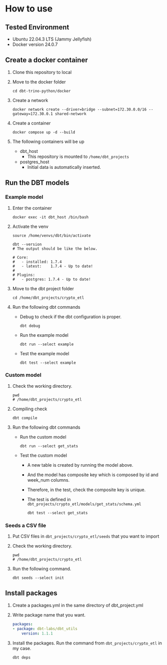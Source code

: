 # How to use

## Tested Environment

- Ubuntu 22.04.3 LTS (Jammy Jellyfish)
- Docker version 24.0.7

## Create a docker container

1. Clone this repository to local
2. Move to the docker folder

    ``` [bash]
    cd dbt-trino-python/docker
    ```

3. Create a network

    ```[bash]
    docker network create --driver=bridge --subnet=172.30.0.0/16 --gateway=172.30.0.1 shared-network
    ```

4. Create a container

    ``` [bash]
    docker compose up -d --build
    ```

5. The following containers will be up
   - dbt_host
      - This repository is mounted to ```/home/dbt_projects```
   - postgres_host
      - Initial data is automatically inserted.

## Run the DBT models

### Example model

1. Enter the container

    ``` [bash]
    docker exec -it dbt_host /bin/bash
    ```

2. Activate the venv

    ``` [bash]
    source /home/venvs/dbt/bin/activate

    dbt --version
    # The output should be like the below.

    # Core:
    #   - installed: 1.7.4
    #   - latest:    1.7.4 - Up to date!
    # 
    # Plugins:
    #   - postgres: 1.7.4 - Up to date!
    ```

3. Move to the dbt project folder

    ``` [bash]
    cd /home/dbt_projects/crypto_etl
    ```

4. Run the following dbt commands
    - Debug to check if the dbt configuration is proper.

        ``` [bash]
        dbt debug
        ```

    - Run the example model

        ``` [bash]
        dbt run --select example
        ```

    - Test the example model

        ``` [bash]
        dbt test --select example
        ```

### Custom model

1. Check the working directory.

    ``` [bash]
    pwd
    # /home/dbt_projects/crypto_etl
    ```

2. Compiling check

    ``` [bash]
    dbt compile
    ```

3. Run the following dbt commands

    - Run the custom model

        ``` [bash]
        dbt run --select get_stats
        ```

    - Test the custom model
      - A new table is created by running the model above.
      - And the model has composite key which is composed by id and week_num columns.
      - Therefore, in the test, check the composite key is unique.
      - The test is defined in ```dbt_projects/crypto_etl/models/get_stats/schema.yml```

        ``` [bash]
        dbt test --select get_stats
        ```

### Seeds a CSV file

1. Put CSV files in ```dbt_projects/crypto_etl/seeds``` that you want to import

2. Check the working directory.

    ``` [bash]
    pwd
    # /home/dbt_projects/crypto_etl
    ```

3. Run the following command.

    ```[bash]
    dbt seeds --select init
    ```

## Install packages

1. Create a packages.yml in the same directory of dbt_project.yml
2. Write package name that you want.

    ```YAML:dbt_project.yml
    packages:
    - package: dbt-labs/dbt_utils
        version: 1.1.1
    ```

3. Install the packages. Run the command from ```dbt_projects/crypto_etl``` in my case.

    ```bash
    dbt deps
    ```
